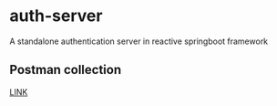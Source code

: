 # auth-server
A standalone authentication server in reactive springboot framework


## Postman collection
[LINK](https://api.postman.com/collections/1324827-ba7fd6b0-475c-48ee-a1e6-38caf2c246af?access_key=PMAT-01HTDHDG79VT8BCKDYEYNBJ0KS)
